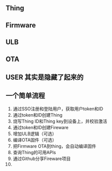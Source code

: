 ## Thing
## Firmware
## ULB
## OTA
## USER 其实是隐藏了起来的

## 一个简单流程
1. 通过SSO注册和登陆用户，获取用户token和ID
2. 通过token和ID创建Thing
3. 烧写Thing ID和Thing key到设备上，并校验激活
3. 通过token和ID创建Fireware
4. 增加ULB逻辑（可选）
5. 编译OTA固件（可选）
6. 把Firmware OTA到thing，会自动编译固件
7. 查询Thing的可用APIs
8. 通过Github分享Fireware项目
9.
